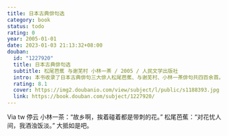 ```yaml
---
title: 日本古典俳句选
category: book
status: todo
rating: 0
year: 2005-01-01
date: 2023-01-03 21:13:32+08:00
douban:
  id: "1227920"
  title: 日本古典俳句选
  subtitle: 松尾芭蕉 与谢芜村 小林一茶 / 2005 / 人民文学出版社
  intro: 本书收录了日本古典俳句三大俳人松尾芭蕉、与谢芜村、小林一茶俳句共四百余首。
  rating: 8.1
  cover: https://img2.doubanio.com/view/subject/l/public/s1188393.jpg
  link: https://book.douban.com/subject/1227920/
---
```


Via tw 停云 小林一茶：“故乡啊，挨着碰着都是带刺的花。”
松尾芭蕉：“对花忧人间，我酒浊饭淡。”
大抵如是吧。
